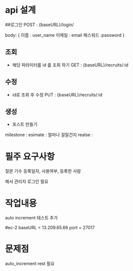 # api 설계 

##로그인 
POST : {baseURL}/login/

body: {
  이름 : user_name
  이메일 : email
  패스워드 :password
}

## 조회 
* 해당 파라미터를 id 를 조회 하기
GET : {baseURL}/recruits/:id

## 수정 
* id로 조회 후 수정
PUT : {baseURL}/recruits/:id

## 생성 
* 포스트 만들기 



milestone : 
esimate : 얼마나 걸릴건지
realse : 


# 필주 요구사항
질문 기수 등록일자, 사용여부, 등록한 사람 

해서 관리자 로그인 필요


# 작업내용
auto increment 테스트 추가

#ec-2
baseURL = 13.209.65.66
port = 27017



# 문제점 
auto_increment rest 필요